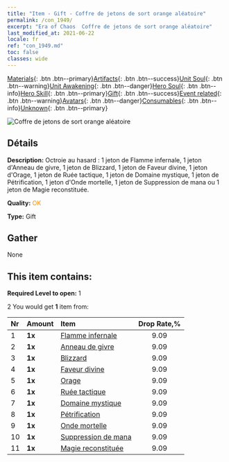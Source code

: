 ```yaml
---
title: "Item - Gift - Coffre de jetons de sort orange aléatoire"
permalink: /con_1949/
excerpt: "Era of Chaos  Coffre de jetons de sort orange aléatoire"
last_modified_at: 2021-06-22
locale: fr
ref: "con_1949.md"
toc: false
classes: wide
---
```

 [Materials](/ItemsFR/){: .btn .btn--primary}[Artifacts](/ItemsFR/Artifacts/){: .btn .btn--success}[Unit Soul](/ItemsFR/UnitSoul/){: .btn .btn--warning}[Unit Awakening](/ItemsFR/UnitAwakening/){: .btn .btn--danger}[Hero Soul](/ItemsFR/HeroSoul/){: .btn .btn--info}[Hero Skill](/ItemsFR/HeroSkill/){: .btn .btn--primary}[Gift](/ItemsFR/Gift/){: .btn .btn--success}[Event related](/ItemsFR/Events/){: .btn .btn--warning}[Avatars](/ItemsFR/Avatars/){: .btn .btn--danger}[Consumables](/ItemsFR/Consumables/){: .btn .btn--info}[Unknown](/ItemsFR/Unknown/){: .btn .btn--primary}

 ![Coffre de jetons de sort orange aléatoire](/images/t/i_7012.png)

## Détails
 **Description:** Octroie au hasard : 1 jeton de Flamme infernale, 1 jeton d'Anneau de givre, 1 jeton de Blizzard, 1 jeton de Faveur divine, 1 jeton d'Orage, 1 jeton de Ruée tactique, 1 jeton de Domaine mystique, 1 jeton de Pétrification, 1 jeton d'Onde mortelle, 1 jeton de Suppression de mana ou 1 jeton de Magie reconstituée.

 **Quality:** <span style="color: #FF8C00">OK</span>

 **Type:** Gift

## Gather

  None

## This item contains:

 **Required Level to open:** 1

 2 You would get **1** item  from:

  | Nr | Amount |     Item    | Drop Rate,% |
  |:---|:-------|:------------|:---------:|
  | 1 |  **1x** | [Flamme infernale](/ItemsFR/her_406/) | 9.09 | 
  | 2 |  **1x** | [Anneau de givre](/ItemsFR/her_421/) | 9.09 | 
  | 3 |  **1x** | [Blizzard](/ItemsFR/her_423/) | 9.09 | 
  | 4 |  **1x** | [Faveur divine](/ItemsFR/her_432/) | 9.09 | 
  | 5 |  **1x** | [Orage](/ItemsFR/her_445/) | 9.09 | 
  | 6 |  **1x** | [Ruée tactique](/ItemsFR/her_450/) | 9.09 | 
  | 7 |  **1x** | [Domaine mystique](/ItemsFR/her_470/) | 9.09 | 
  | 8 |  **1x** | [Pétrification](/ItemsFR/her_471/) | 9.09 | 
  | 9 |  **1x** | [Onde mortelle](/ItemsFR/her_456/) | 9.09 | 
  | 10 |  **1x** | [Suppression de mana](/ItemsFR/her_480/) | 9.09 | 
  | 11 |  **1x** | [Magie reconstituée](/ItemsFR/her_482/) | 9.09 | 
